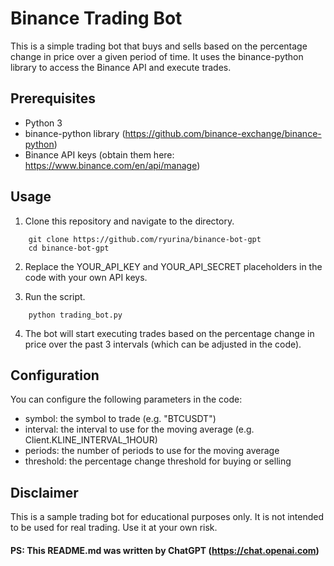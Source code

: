 # Binance Trading Bot

This is a simple trading bot that buys and sells based on the percentage change in price over a given period of time. It uses the binance-python library to access the Binance API and execute trades.

## Prerequisites

- Python 3
- binance-python library (https://github.com/binance-exchange/binance-python)
- Binance API keys (obtain them here: https://www.binance.com/en/api/manage)

## Usage

1. Clone this repository and navigate to the directory.

```
    git clone https://github.com/ryurina/binance-bot-gpt
    cd binance-bot-gpt
```

2. Replace the YOUR_API_KEY and YOUR_API_SECRET placeholders in the code with your own API keys.

3. Run the script.
```
    python trading_bot.py
```

4. The bot will start executing trades based on the percentage change in price over the past 3 intervals (which can be adjusted in the code).

## Configuration

You can configure the following parameters in the code:

- symbol: the symbol to trade (e.g. "BTCUSDT")
- interval: the interval to use for the moving average (e.g. Client.KLINE_INTERVAL_1HOUR)
- periods: the number of periods to use for the moving average
- threshold: the percentage change threshold for buying or selling

## Disclaimer

This is a sample trading bot for educational purposes only. It is not intended to be used for real trading. Use it at your own risk.

#### PS: This README.md was written by ChatGPT (https://chat.openai.com)
